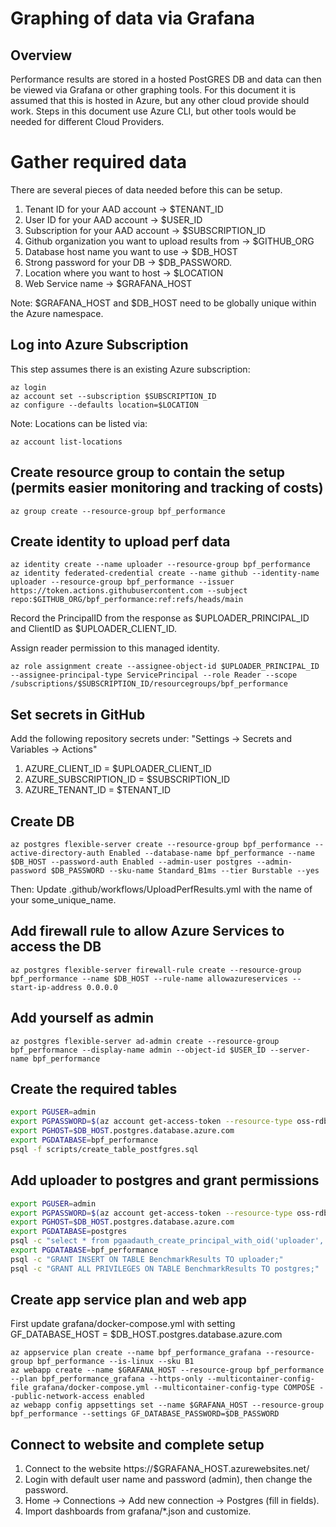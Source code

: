 # Graphing of data via Grafana

## Overview
Performance results are stored in a hosted PostGRES DB and data can then be viewed via Grafana or other graphing tools. For this document it is assumed that this is hosted in Azure, but any other cloud provide should work. Steps in this document use Azure CLI, but other tools would be needed for different Cloud Providers.

# Gather required data
There are several pieces of data needed before this can be setup.
1. Tenant ID for your AAD account -> $TENANT_ID
2. User ID for your AAD account -> $USER_ID
3. Subscription for your AAD account -> $SUBSCRIPTION_ID
4. Github organization you want to upload results from -> $GITHUB_ORG
5. Database host name you want to use -> $DB_HOST
6. Strong password for your DB -> $DB_PASSWORD.
7. Location where you want to host -> $LOCATION
8. Web Service name -> $GRAFANA_HOST

Note:
$GRAFANA_HOST and $DB_HOST need to be globally unique within the Azure namespace.

## Log into Azure Subscription
This step assumes there is an existing Azure subscription:

```
az login
az account set --subscription $SUBSCRIPTION_ID
az configure --defaults location=$LOCATION
```

Note:
Locations can be listed via:
```
az account list-locations
```

## Create resource group to contain the setup (permits easier monitoring and tracking of costs)

```
az group create --resource-group bpf_performance
```

## Create identity to upload perf data
```
az identity create --name uploader --resource-group bpf_performance
az identity federated-credential create --name github --identity-name uploader --resource-group bpf_performance --issuer https://token.actions.githubusercontent.com --subject repo:$GITHUB_ORG/bpf_performance:ref:refs/heads/main

```

Record the PrincipalID from the response as $UPLOADER_PRINCIPAL_ID and ClientID as $UPLOADER_CLIENT_ID.

Assign reader permission to this managed identity.
```
az role assignment create --assignee-object-id $UPLOADER_PRINCIPAL_ID --assignee-principal-type ServicePrincipal --role Reader --scope /subscriptions/$SUBSCRIPTION_ID/resourcegroups/bpf_performance
```

## Set secrets in GitHub
Add the following repository secrets under: "Settings -> Secrets and Variables -> Actions"
1. AZURE_CLIENT_ID = $UPLOADER_CLIENT_ID
2. AZURE_SUBSCRIPTION_ID = $SUBSCRIPTION_ID
3. AZURE_TENANT_ID = $TENANT_ID

## Create DB
```
az postgres flexible-server create --resource-group bpf_performance --active-directory-auth Enabled --database-name bpf_performance --name $DB_HOST --password-auth Enabled --admin-user postgres --admin-password $DB_PASSWORD --sku-name Standard_B1ms --tier Burstable --yes
```

Then:
Update .github/workflows/UploadPerfResults.yml with the name of your some_unique_name.

## Add firewall rule to allow Azure Services to access the DB

```
az postgres flexible-server firewall-rule create --resource-group bpf_performance --name $DB_HOST --rule-name allowazureservices --start-ip-address 0.0.0.0
```

## Add yourself as admin
```
az postgres flexible-server ad-admin create --resource-group bpf_performance --display-name admin --object-id $USER_ID --server-name bpf_performance
```

## Create the required tables
```bash
export PGUSER=admin
export PGPASSWORD=$(az account get-access-token --resource-type oss-rdbms --query "[accessToken]" -o tsv)
export PGHOST=$DB_HOST.postgres.database.azure.com
export PGDATABASE=bpf_performance
psql -f scripts/create_table_postfgres.sql
```

## Add uploader to postgres and grant permissions
```bash
export PGUSER=admin
export PGPASSWORD=$(az account get-access-token --resource-type oss-rdbms --query "[accessToken]" -o tsv)
export PGHOST=$DB_HOST.postgres.database.azure.com
export PGDATABASE=postgres
psql -c "select * from pgaadauth_create_principal_with_oid('uploader', '$UPLOADER_PRINCIPAL_ID', 'service', false, false);"
export PGDATABASE=bpf_performance
psql -c "GRANT INSERT ON TABLE BenchmarkResults TO uploader;"
psql -c "GRANT ALL PRIVILEGES ON TABLE BenchmarkResults TO postgres;"
```

## Create app service plan and web app

First update grafana/docker-compose.yml with setting GF_DATABASE_HOST = $DB_HOST.postgres.database.azure.com

```
az appservice plan create --name bpf_performance_grafana --resource-group bpf_performance --is-linux --sku B1
az webapp create --name $GRAFANA_HOST --resource-group bpf_performance --plan bpf_performance_grafana --https-only --multicontainer-config-file grafana/docker-compose.yml --multicontainer-config-type COMPOSE --public-network-access enabled
az webapp config appsettings set --name $GRAFANA_HOST --resource-group bpf_performance --settings GF_DATABASE_PASSWORD=$DB_PASSWORD
```

## Connect to website and complete setup

1. Connect to the website https://$GRAFANA_HOST.azurewebsites.net/
2. Login with default user name and password (admin), then change the password.
3. Home -> Connections -> Add new connection -> Postgres (fill in fields).
4. Import dashboards from grafana/*.json and customize.
